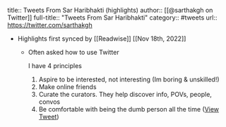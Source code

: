 title:: Tweets From Sar Haribhakti (highlights)
author:: [[@sarthakgh on Twitter]]
full-title:: "Tweets From Sar Haribhakti"
category:: #tweets
url:: https://twitter.com/sarthakgh

- Highlights first synced by [[Readwise]] [[Nov 18th, 2022]]
	- Often asked how to use Twitter
	  
	  I have 4 principles 
	  
	  1) Aspire to be interested, not interesting (Im boring & unskilled!)
	  2) Make online friends
	  3) Curate the curators. They help discover info, POVs, people, convos
	  4) Be comfortable with being the dumb person all the time ([View Tweet](https://twitter.com/search?q=Often%20asked%20how%20to%20use%20Twitter%20%20I%20have%204%20principles%20%20%201%29%20Aspire%20to%20be%20interested%2C%20not%20interesting%20%28Im%20boring%20%26%20unskilled%21%29%202%29%20Make%20online%20friends%203%29%20Curate%20the%20curators.%20They%20help%20discover%20info%2C%20POVs%2C%20people%2C%20convos%204%29%20Be%20comfortable%20with%20b%20%28from%3A%40sarthakgh%29))
